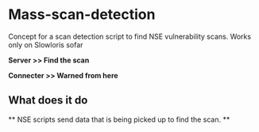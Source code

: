 # Mass-scan-detection
Concept for a scan detection script to find NSE vulnerability scans. Works only on Slowloris sofar

**Server >> Find the scan**

**Connecter >> Warned from here**

## What does it do
** NSE scripts send data that is being picked up to find the scan. **
